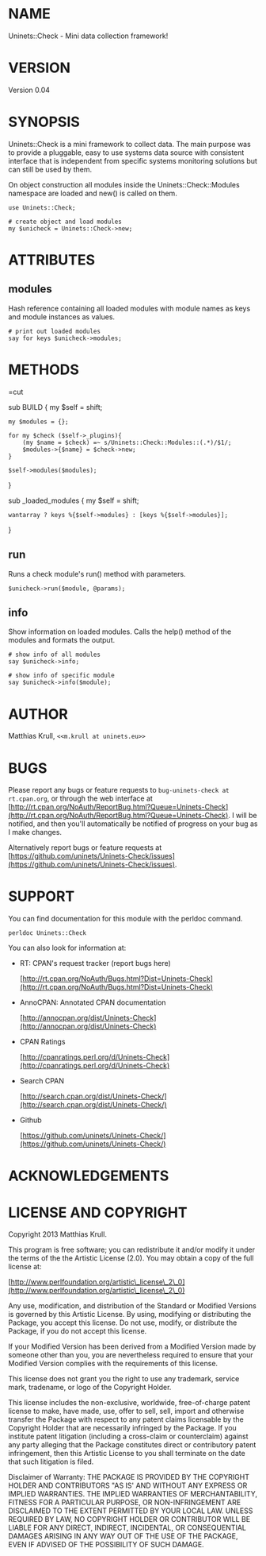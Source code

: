 # NAME

Uninets::Check - Mini data collection framework!

# VERSION

Version 0.04

# SYNOPSIS

Uninets::Check is a mini framework to collect data.
The main purpose was to provide a pluggable, easy to use systems data source with consistent interface that is independent from specific systems monitoring solutions but can still be used by them.

On object construction all modules inside the Uninets::Check::Modules namespace are loaded and new() is called on them.

    use Uninets::Check;

    # create object and load modules
    my $unicheck = Uninets::Check->new;

# ATTRIBUTES

## modules

Hash reference containing all loaded modules with module names as keys and module instances as values.

    # print out loaded modules
    say for keys $unicheck->modules;

# METHODS
=cut

sub BUILD {
    my $self = shift;

    my $modules = {};

    for my $check ($self->_plugins){
        (my $name = $check) =~ s/Uninets::Check::Modules::(.*)/$1/;
        $modules->{$name} = $check->new;
    }

    $self->modules($modules);
}

sub \_loaded\_modules {
    my $self = shift;

    wantarray ? keys %{$self->modules} : [keys %{$self->modules}];
}

## run

Runs a check module's run() method with parameters.

    $unicheck->run($module, @params);

## info

Show information on loaded modules. Calls the help() method of the modules and formats the output.

    # show info of all modules
    say $unicheck->info;

    # show info of specific module
    say $unicheck->info($module);

# AUTHOR

Matthias Krull, `<<m.krull at uninets.eu>>`

# BUGS

Please report any bugs or feature requests to `bug-uninets-check at rt.cpan.org`, or through
the web interface at [http://rt.cpan.org/NoAuth/ReportBug.html?Queue=Uninets-Check](http://rt.cpan.org/NoAuth/ReportBug.html?Queue=Uninets-Check).  I will be notified, and then you'll
automatically be notified of progress on your bug as I make changes.

Alternatively report bugs or feature requests at [https://github.com/uninets/Uninets-Check/issues](https://github.com/uninets/Uninets-Check/issues).



# SUPPORT

You can find documentation for this module with the perldoc command.

    perldoc Uninets::Check



You can also look for information at:

- RT: CPAN's request tracker (report bugs here)

    [http://rt.cpan.org/NoAuth/Bugs.html?Dist=Uninets-Check](http://rt.cpan.org/NoAuth/Bugs.html?Dist=Uninets-Check)

- AnnoCPAN: Annotated CPAN documentation

    [http://annocpan.org/dist/Uninets-Check](http://annocpan.org/dist/Uninets-Check)

- CPAN Ratings

    [http://cpanratings.perl.org/d/Uninets-Check](http://cpanratings.perl.org/d/Uninets-Check)

- Search CPAN

    [http://search.cpan.org/dist/Uninets-Check/](http://search.cpan.org/dist/Uninets-Check/)

- Github

    [https://github.com/uninets/Uninets-Check/](https://github.com/uninets/Uninets-Check/)



# ACKNOWLEDGEMENTS



# LICENSE AND COPYRIGHT

Copyright 2013 Matthias Krull.

This program is free software; you can redistribute it and/or modify it
under the terms of the the Artistic License (2.0). You may obtain a
copy of the full license at:

[http://www.perlfoundation.org/artistic\_license\_2\_0](http://www.perlfoundation.org/artistic\_license\_2\_0)

Any use, modification, and distribution of the Standard or Modified
Versions is governed by this Artistic License. By using, modifying or
distributing the Package, you accept this license. Do not use, modify,
or distribute the Package, if you do not accept this license.

If your Modified Version has been derived from a Modified Version made
by someone other than you, you are nevertheless required to ensure that
your Modified Version complies with the requirements of this license.

This license does not grant you the right to use any trademark, service
mark, tradename, or logo of the Copyright Holder.

This license includes the non-exclusive, worldwide, free-of-charge
patent license to make, have made, use, offer to sell, sell, import and
otherwise transfer the Package with respect to any patent claims
licensable by the Copyright Holder that are necessarily infringed by the
Package. If you institute patent litigation (including a cross-claim or
counterclaim) against any party alleging that the Package constitutes
direct or contributory patent infringement, then this Artistic License
to you shall terminate on the date that such litigation is filed.

Disclaimer of Warranty: THE PACKAGE IS PROVIDED BY THE COPYRIGHT HOLDER
AND CONTRIBUTORS "AS IS' AND WITHOUT ANY EXPRESS OR IMPLIED WARRANTIES.
THE IMPLIED WARRANTIES OF MERCHANTABILITY, FITNESS FOR A PARTICULAR
PURPOSE, OR NON-INFRINGEMENT ARE DISCLAIMED TO THE EXTENT PERMITTED BY
YOUR LOCAL LAW. UNLESS REQUIRED BY LAW, NO COPYRIGHT HOLDER OR
CONTRIBUTOR WILL BE LIABLE FOR ANY DIRECT, INDIRECT, INCIDENTAL, OR
CONSEQUENTIAL DAMAGES ARISING IN ANY WAY OUT OF THE USE OF THE PACKAGE,
EVEN IF ADVISED OF THE POSSIBILITY OF SUCH DAMAGE.


